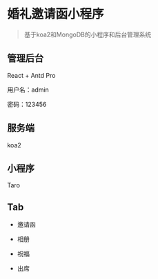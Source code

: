 # 婚礼邀请函小程序

> 基于koa2和MongoDB的小程序和后台管理系统

## 管理后台

React + Antd Pro

用户名：admin

密码：123456

## 服务端

koa2

## 小程序

Taro

## Tab

- 邀请函

- 相册

- 祝福

- 出席



